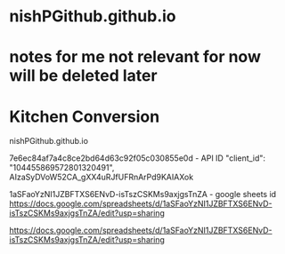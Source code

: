 # nishPGithub.github.io

# notes for me not relevant for now will be deleted later
<!DOCTYPE html>
<html>
    <head>
        <title>Kitchen Conversion</title>
    </head>
    <body>
        <h1>Kitchen Conversion</h1>
    </body>
</html>

nishPGithub.github.io

7e6ec84af7a4c8ce2bd64d63c92f05c030855e0d - API ID
  "client_id": "104455869572801320491",
AIzaSyDVoW52CA_gXX4uRJfUFRnArPd9KAIAXok

1aSFaoYzNI1JZBFTXS6ENvD-isTszCSKMs9axjgsTnZA - google sheets id
https://docs.google.com/spreadsheets/d/1aSFaoYzNI1JZBFTXS6ENvD-isTszCSKMs9axjgsTnZA/edit?usp=sharing

https://docs.google.com/spreadsheets/d/1aSFaoYzNI1JZBFTXS6ENvD-isTszCSKMs9axjgsTnZA/edit?usp=sharing
